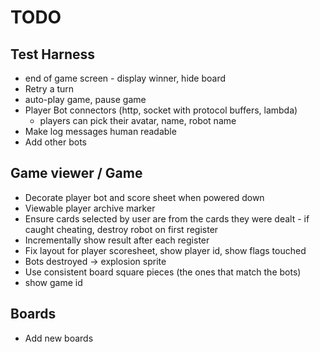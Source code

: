 # TODO

## Test Harness
- end of game screen - display winner, hide board
- Retry a turn
- auto-play game, pause game
- Player Bot connectors (http, socket with protocol buffers, lambda)
    - players can pick their avatar, name, robot name
- Make log messages human readable
- Add other bots

## Game viewer / Game
- Decorate player bot and score sheet when powered down
- Viewable player archive marker
- Ensure cards selected by user are from the cards they were dealt - if caught cheating, destroy robot on first register
- Incrementally show result after each register
- Fix layout for player scoresheet, show player id, show flags touched
- Bots destroyed -> explosion sprite
- Use consistent board square pieces (the ones that match the bots)
- show game id

## Boards
- Add new boards